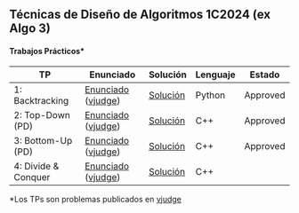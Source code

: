 ## Técnicas de Diseño de Algoritmos 1C2024 (ex Algo 3)

#### Trabajos Prácticos*

| TP | Enunciado | Solución | Lenguaje | Estado |
|-----|-------------------------------------------------------------------------- |-------------------------------------------------------------------------| - | - |
| 1: Backtracking | [Enunciado](https://github.com/arielbakal/uba_tda/blob/main/TPs/TP1/enunciado.pdf) ([vjudge](https://vjudge.net/problem/UVA-11804)) | [Solución](https://github.com/arielbakal/uba_tda/blob/main/TPs/TP1/solucion.py) | Python | Approved |
| 2: Top-Down (PD) | [Enunciado](https://github.com/arielbakal/uba_tda/blob/main/TPs/TP2/enunciado.pdf) ([vjudge](https://vjudge.net/problem/UVA-11790)) | [Solución](https://github.com/arielbakal/uba_tda/blob/main/TPs/TP2/solucion.cpp) | C++ | Approved |
| 3: Bottom-Up (PD) | [Enunciado](https://github.com/arielbakal/uba_tda/blob/main/TPs/TP3/enunciado.pdf) ([vjudge](https://vjudge.net/problem/UVA-1231)) | [Solución](https://github.com/arielbakal/uba_tda/blob/main/TPs/TP3/solucion.cpp) | C++ | Approved |
| 4: Divide & Conquer | [Enunciado](https://github.com/arielbakal/uba_tda/blob/main/TPs/TP4/enunciado.pdf) ([vjudge](https://vjudge.net/problem/CodeForces-559B)) | [Solución](https://github.com/arielbakal/uba_tda/blob/main/TPs/TP4/solucion.cpp) | C++ |  |

*Los TPs son problemas publicados en [vjudge](https://vjudge.net/)
